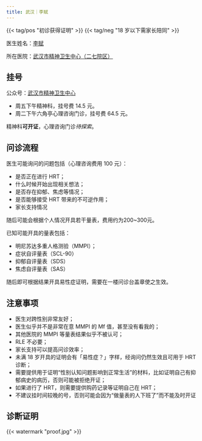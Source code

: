 ```yaml
---
title: 武汉｜李赋
---
```


{{< tag/pos "初诊获得证明" >}} {{< tag/neg "18 岁以下需家长陪同" >}}

医生姓名：[李赋](https://www.chinapsy.com/view_125.html)

所在医院：[武汉市精神卫生中心（二七院区）](https://amap.com/place/B0FFF49IMU)

## 挂号

公众号：[武汉市精神卫生中心](weixin://wuhanjingweizhongxin)

- 周五下午精神科，挂号费 14.5 元。
- 周二下午六角亭心理咨询门诊，挂号费 64.5 元。

精神科**可开证**，心理咨询门诊*待探索*。

## 问诊流程

医生可能询问的问题包括（心理咨询费用 100 元）：

- 是否正在进行 HRT；
- 什么时候开始出现相关想法；
- 是否存在抑郁、焦虑等情况；
- 是否能够接受 HRT 带来的不可逆作用；
- 家长支持情况

随后可能会根据个人情况开具若干量表，费用约为200~300元。

已知可能开具的量表包括：

- 明尼苏达多重人格测验（MMPI）；
- 症状自评量表（SCL-90）
- 抑郁自评量表（SDS）
- 焦虑自评量表（SAS）

随后即可根据结果开具易性症证明，需要在一楼问诊台盖章使之生效。

## 注意事项

- 医生对跨性别非常友好；
- 医生似乎并不是非常在意 MMPI 的 Mf 值，甚至没有看我的；
- 其他医院的 MMPI 等量表结果似乎不被认可；
- RLE 不必要；
- 家长支持可以提高问诊效率；
- 未满 18 岁开具的证明会有「易性症？」字样，经询问仍然生效且可用于 HRT 诊断；
- 需要提供用于证明“性别认知问题影响到正常生活”的材料，比如证明自己有抑郁病史的病历，否则可能被拒绝开证；
- 如果进行了 HRT，则需要提供购药记录等证明自己在 HRT；
- 不建议挂时间较晚的号，否则可能会因为“做量表的人下班了”而不能及时开证

## 诊断证明

{{< watermark "proof.jpg" >}}

